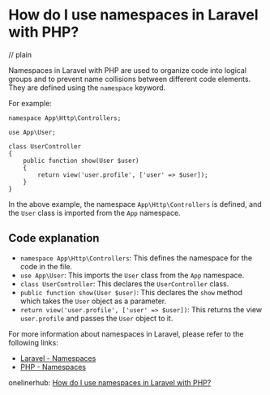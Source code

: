 # How do I use namespaces in Laravel with PHP?
// plain

Namespaces in Laravel with PHP are used to organize code into logical groups and to prevent name collisions between different code elements. They are defined using the `namespace` keyword.

For example:
```
namespace App\Http\Controllers;

use App\User;

class UserController
{
    public function show(User $user)
    {
        return view('user.profile', ['user' => $user]);
    }
}
```
In the above example, the namespace `App\Http\Controllers` is defined, and the `User` class is imported from the `App` namespace.

## Code explanation

- `namespace App\Http\Controllers`: This defines the namespace for the code in the file.
- `use App\User`: This imports the `User` class from the `App` namespace.
- `class UserController`: This declares the `UserController` class.
- `public function show(User $user)`: This declares the `show` method which takes the `User` object as a parameter.
- `return view('user.profile', ['user' => $user])`: This returns the view `user.profile` and passes the `User` object to it.

For more information about namespaces in Laravel, please refer to the following links:
- [Laravel - Namespaces](https://laravel.com/docs/7.x/namespaces)
- [PHP - Namespaces](https://www.php.net/manual/en/language.namespaces.php)

onelinerhub: [How do I use namespaces in Laravel with PHP?](https://onelinerhub.com/php-laravel/how-do-i-use-namespaces-in-laravel-with-php)